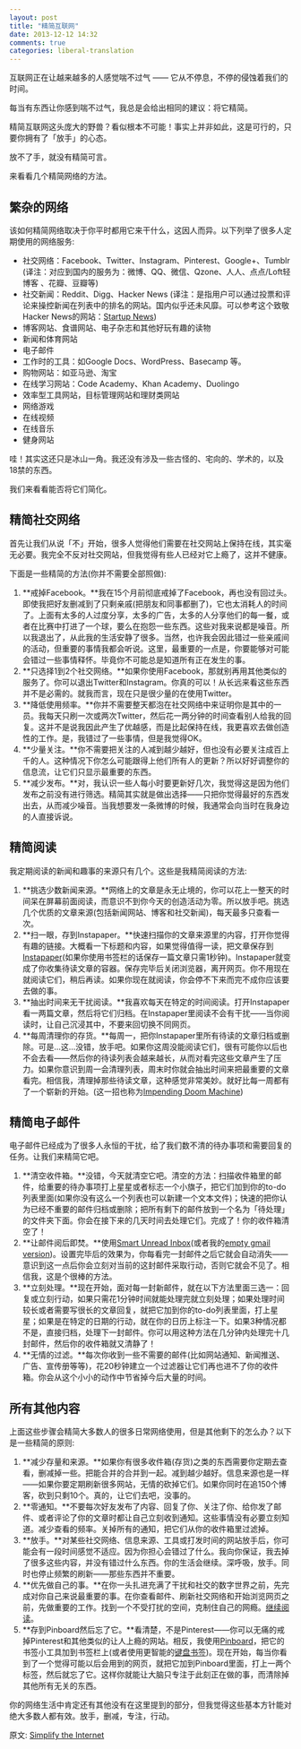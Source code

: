 ```yaml
---
layout: post
title: "精简互联网"
date: 2013-12-12 14:32
comments: true
categories: liberal-translation
---
```

互联网正在让越来越多的人感觉喘不过气 —— 它从不停息，不停的侵蚀着我们的时间。

每当有东西让你感到喘不过气，我总是会给出相同的建议：将它精简。

精简互联网这头庞大的野兽？看似根本不可能！事实上并非如此，这是可行的，只要你拥有了「放手」的心态。

放不了手，就没有精简可言。

来看看几个精简网络的方法。

## 繁杂的网络

该如何精简网络取决于你平时都用它来干什么，这因人而异。以下列举了很多人定期使用的网络服务:

-   社交网络：Facebook、Twitter、Instagram、Pinterest、Google+、Tumblr (译注：对应到国内的服务为：微博、QQ、微信、Qzone、人人、点点/Loft轻博客 、花瓣、豆瓣等)
-   社交新闻：Reddit、Digg、Hacker News (译注：是指用户可以通过投票和评论来操控新闻在列表中的排名的网站。国内似乎还未风靡。可以参考这个致敬Hacker News的网站：[Startup News](http://news.dbanotes.net/))
-   博客网站、食谱网站、电子杂志和其他好玩有趣的读物
-   新闻和体育网站
-   电子邮件
-   工作时的工具：如Google Docs、WordPress、Basecamp 等。
-   购物网站：如亚马逊、淘宝
-   在线学习网站：Code Academy、Khan Academy、Duolingo
-   效率型工具网站，目标管理网站和理财类网站
-   网络游戏
-   在线视频
-   在线音乐
-   健身网站

哇！其实这还只是冰山一角。我还没有涉及一些古怪的、宅向的、学术的，以及18禁的东西。

我们来看看能否将它们简化。

## 精简社交网络

首先让我们从说「不」开始，很多人觉得他们需要在社交网站上保持在线，其实毫无必要。我完全不反对社交网站，但我觉得有些人已经对它上瘾了，这并不健康。

下面是一些精简的方法(你并不需要全部照做):

1.  **戒掉Facebook。**我在15个月前彻底戒掉了Facebook，再也没有回过头。即使我把好友删减到了只剩亲戚(把朋友和同事都删了)，它也太消耗人的时间了。上面有太多的人过度分享，太多的广告，太多的人分享他们的每一餐，或者在比赛中打进了一个球，要么在抱怨一些东西。这些对我来说都是噪音。所以我退出了，从此我的生活安静了很多。当然，也许我会因此错过一些亲戚间的活动，但重要的事情我都会听说。这里，最重要的一点是，你要能够对可能会错过一些事情释怀。毕竟你不可能总是知道所有正在发生的事。
2.  **只选择1到2个社交网络。**如果你使用Facebook，那就别再用其他类似的服务了。你可以退出Twitter和Instagram。你真的可以！从长远来看这些东西并不是必需的。就我而言，现在只是很少量的在使用Twitter。
3. **降低使用频率。**你并不需要整天都泡在社交网络中来证明你是其中的一员。我每天只刷一次或两次Twitter，然后花一两分钟的时间查看别人给我的回复。这并不是说我因此产生了优越感，而是比起保持在线，我更喜欢去做创造性的工作。是，我错过了一些事情，但是我觉得OK。
4.  **少量关注。**你不需要把关注的人减到越少越好，但也没有必要关注成百上千的人。这种情况下你怎么可能跟得上他们所有人的更新？所以好好调整你的信息流，让它们只显示最重要的东西。
5.  **减少发布。**对，我认识一些人每小时要更新好几次，我觉得这是因为他们发布之前没有进行筛选。精简其实就是做出选择——只把你觉得最好的东西发出去，从而减少噪音。当我想要发一条微博的时候，我通常会向当时在我身边的人直接诉说。

## 精简阅读

我定期阅读的新闻和趣事的来源只有几个。这些是我精简阅读的方法:

1.  **挑选少数新闻来源。**网络上的文章是永无止境的，你可以花上一整天的时间呆在屏幕前面阅读，而意识不到你今天的创造活动为零。所以放手吧。挑选几个优质的文章来源(包括新闻网站、博客和社交新闻)，每天最多只查看一次。
2.  **扫一眼，存到Instapaper。**快速扫描你的文章来源里的内容，打开你觉得有趣的链接。大概看一下标题和内容，如果觉得值得一读，把文章保存到[Instapaper](http://www.instapaper.com/)(如果你使用书签栏的话保存一篇文章只需1秒钟)。Instapaper就变成了你收集待读文章的容器。保存完毕后关闭浏览器，离开网页。你不用现在就阅读它们，稍后再读。如果你现在就阅读，你会停不下来而完不成你应该要去做的事。
3.  **抽出时间来无干扰阅读。**我喜欢每天在特定的时间阅读。打开Instapaper看一两篇文章，然后将它们归档。在Instapaper里阅读不会有干扰——当你阅读时，让自己沉浸其中，不要来回切换不同网页。
4.  **每周清理你的存货。**每周一，把你Instapaper里所有待读的文章归档或删除。可是...这...没错，放手吧。如果你这周没能阅读它们，很有可能你以后也不会去看——然后你的待读列表会越来越长，从而对看完这些文章产生了压力。如果你意识到周一会清理列表，周末时你就会抽出时间来把最重要的文章看完。相信我，清理掉那些待读文章，这种感觉非常美妙。就好比每一周都有了一个崭新的开始。(这一招也称为[Impending Doom Machine](https://medium.com/life-hacks/9cbd3899b87))

## 精简电子邮件

电子邮件已经成为了很多人永恒的干扰，给了我们数不清的待办事项和需要回复的任务。让我们来精简它吧。

1.  **清空收件箱。**没错，今天就清空它吧。清空的方法：扫描收件箱里的邮件，给重要的待办事项打上星星或者标志一个小旗子，把它们加到你的to-do列表里面(如果你没有这么一个列表也可以新建一个文本文件)；快速的把你认为已经不重要的邮件归档或删除；把所有剩下的邮件放到一个名为「待处理」的文件夹下面。你会在接下来的几天时间去处理它们。完成了！你的收件箱清空了！
2.  **让邮件阅后即焚。**使用[Smart Unread Inbox](http://dbuntinx.tumblr.com/post/38227840734/the-ultimate-e-mail-lifehack)(或者我的[empty gmail version](http://leobabauta.com/gm))。设置完毕后的效果为，你每看完一封邮件之后它就会自动消失——意识到这一点后你会立刻对当前的这封邮件采取行动，否则它就会不见了。相信我，这是个很棒的方法。
3.  **立刻处理。**现在开始，面对每一封新邮件，就在以下方法里面三选一：回复或立刻行动，如果只需花1分钟时间就能处理完就立刻处理；如果处理时间较长或者需要写很长的文章回复，就把它加到你的to-do列表里面，打上星星；如果是在特定的日期的行动，就在你的日历上标注一下。如果3种情况都不是，直接归档，处理下一封邮件。你可以用这种方法在几分钟内处理完十几封邮件，然后你的收件箱就又清静了！
4.  **无情的过滤。**每次你收到一些不需要的邮件(比如网站通知、新闻推送、广告、宣传册等等)，花20秒钟建立一个过滤器让它们再也进不了你的收件箱。你会从这个小小的动作中节省掉今后大量的时间。

## 所有其他内容

上面这些步骤会精简大多数人的很多日常网络使用，但是其他剩下的怎么办？以下是一些精简的原则: 

1.  **减少存量和来源。**如果你有很多收件箱(存货)之类的东西需要你定期去查看，删减掉一些。把能合并的合并到一起。减到越少越好。信息来源也是一样——如果你要定期刷新很多网站，无情的砍掉它们。如果你同时在追150个博客，砍到只剩10个。真的，让它们去吧，没事的。
2.  **零通知。**不要每次好友发布了内容、回复了你、关注了你、给你发了邮件、或者评论了你的文章时都让自己立刻收到通知。这些事情没有必要立刻知道。减少查看的频率。关掉所有的通知，把它们从你的收件箱里过滤掉。
3.  **放手。**对某些社交网络、信息来源、工具或打发时间的网站放手后，你可能会有一段时间感觉不适应。因为你担心会错过了什么。我向你保证，我去掉了很多这些内容，并没有错过什么东西。你的生活会继续。深呼吸，放手。同时也停止频繁的刷新——那些东西并不重要。
4.  **优先做自己的事。**在你一头扎进充满了干扰和社交的数字世界之前，先完成对你自己来说最重要的事。在你查看邮件、刷新社交网络和开始浏览网页之前，先做重要的工作。找到一个不受打扰的空间，克制住自己的网瘾。[继续阅读](https://medium.com/frontpage-picks/52504cf5e374)。
5.  **存到Pinboard然后忘了它。**看清楚，不是Pinterest——你可以无痛的戒掉Pinterest和其他类似的让人上瘾的网站。相反，我使用[Pinboard](https://pinboard.in/)，把它的书签小工具加到书签栏上(或者使用更智能的[键盘书签](http://leobabauta.com/key))。现在开始，每当你看到了一个觉得可能以后会用到的网页，就把它加到Pinboard里面，打上一两个标签，然后就忘了它。这样你就能让大脑只专注于此刻正在做的事，而清除掉其他所有无关的东西。

你的网络生活中肯定还有其他没有在这里提到的部分，但我觉得这些基本方针能对绝大多数人都有效。放手，删减，专注，行动。

原文: [Simplify the Internet](http://zenhabits.net/unline/)
